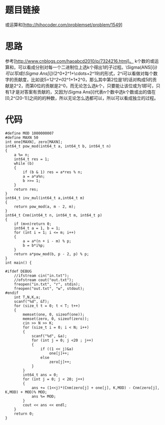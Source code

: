 ﻿# 题目链接
或运算和[http://hihocoder.com/problemset/problem/1549]

# 思路
参考[http://www.cnblogs.com/haoabcd2010/p/7324216.html]。
k个数的或运算和，可以看成分别对每一个二进制位上选k个得出1的子过程。\Sigma(ANS[i]*i)可以写成(\Sigma Ans[i])*(2^0+2^1+\cdots+2^19)的形式，2^i可以看做对每个数字的贡献度，比如说5=1*2^2+0*2^1+1*2^0，那么其中第2位是1的话对构成5的贡献是2^2，而第0位的贡献是2^0，而无论怎么选k个，只要能让该位或为1即可，只有1才是对答案有贡献的，又因为\Sigma Ans[i]代表n个数中选k个数或出的值在[0,2^(20-1)]之间的的种数，所以无论怎么选都可以，所以可以看成独立的过程。

# 代码
	#define MOD 1000000007
	#define MAXN 50
	int one[MAXN], zero[MAXN];
	int64_t pow_mod(int64_t a, int64_t b, int64_t n)
	{
		a %= n;
		int64_t res = 1;
		while (b)
		{
			if (b & 1) res = a*res % n;
			a = a*a%n;
			b >>= 1;
		}
		return res;
	}
	int64_t inv_mul(int64_t a,int64_t m)
	{
		return pow_mod(a, m - 2, m);
	}
	int64_t Cnm(int64_t n, int64_t m, int64_t p)
	{
		if (m>n)return 0;
		int64_t a = 1, b = 1;
		for (int i = 1; i <= m; i++)
		{
			a = a*(n + i - m) % p;
			b = b*i%p;
		}
		return a*pow_mod(b, p - 2, p) % p;
	}
	int main() {

	#ifdef DEBUG
		//ifstream cin("in.txt");
		//ofstream cout("out.txt");
		freopen("in.txt", "r", stdin);
		freopen("out.txt", "w", stdout);	
	#endif
		int T,N,K,a;
		scanf("%d", &T);
		for (size_t t = 0; t < T; t++)
		{
			memset(one, 0, sizeof(one));
			memset(zero, 0, sizeof(zero));
			cin >> N >> K;
			for (size_t i = 0; i < N; i++)
			{
				scanf("%d", &a);
				for (int j = 0; j <20 ; j++)
				{
					if ((1 << j)&a)
						one[j]++;
					else
						zero[j]++;
				}
			}
			int64_t ans = 0;
			for (int j = 0; j < 20; j++)
			{
				ans += (1<<j)*(Cnm(zero[j] + one[j], K,MOD) - Cnm(zero[j], K,MOD) + MOD)% MOD;
				ans %= MOD;
			}
			cout << ans << endl;
		}
		return 0;
	}